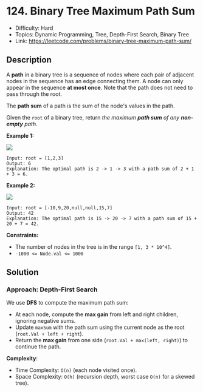 # 124. Binary Tree Maximum Path Sum

- Difficulty: Hard
- Topics: Dynamic Programming, Tree, Depth-First Search, Binary Tree
- Link: https://leetcode.com/problems/binary-tree-maximum-path-sum/

## Description

A **path**
in a binary tree is a sequence of nodes where each pair of adjacent
nodes in the sequence has an edge connecting them. A node can only
appear in the sequence **at most once**. Note that the path does not need to pass through the root.

The **path sum** of a path is the sum of the node's values in the path.

Given the `root` of a binary tree, return *the maximum **path sum** of any **non-empty** path*.

**Example 1:**

![](https://assets.leetcode.com/uploads/2020/10/13/exx1.jpg)

```
Input: root = [1,2,3]
Output: 6
Explanation: The optimal path is 2 -> 1 -> 3 with a path sum of 2 + 1 + 3 = 6.
```

**Example 2:**

![](https://assets.leetcode.com/uploads/2020/10/13/exx2.jpg)

```
Input: root = [-10,9,20,null,null,15,7]
Output: 42
Explanation: The optimal path is 15 -> 20 -> 7 with a path sum of 15 + 20 + 7 = 42.
```

**Constraints:**

- The number of nodes in the tree is in the range `[1, 3 * 10^4]`.
- `-1000 <= Node.val <= 1000`

## Solution

### Approach: Depth-First Search

We use **DFS** to compute the maximum path sum:

- At each node, compute the **max gain** from left and right children, ignoring negative sums.
- Update `maxSum` with the path sum using the current node as the root (`root.Val + left + right`).
- Return the **max gain** from one side (`root.Val + max(left, right)`) to continue the path.

**Complexity**:

- Time Complexity: `O(n)` (each node visited once).
- Space Complexity: `O(h)` (recursion depth, worst case `O(n)` for a skewed tree).
